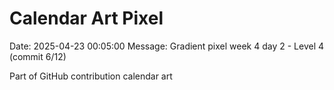 # Calendar Art Pixel

Date: 2025-04-23 00:05:00
Message: Gradient pixel week 4 day 2 - Level 4 (commit 6/12)

Part of GitHub contribution calendar art
